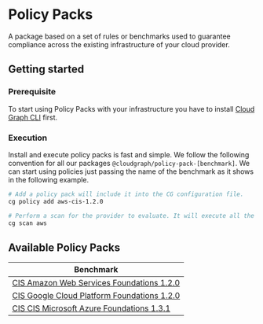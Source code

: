 # Policy Packs

A package based on a set of rules or benchmarks used to guarantee compliance across the existing infrastructure of your cloud provider.

## Getting started

### Prerequisite

To start using Policy Packs with your infrastructure you have to install [Cloud Graph CLI](https://docs.cloudgraph.dev/quick-start) first.

### Execution

Install and execute policy packs is fast and simple. We follow the following convention for all our packages `@cloudgraph/policy-pack-[benchmark]`. We can start using policies just passing the name of the benchmark as it shows in the following example.

```bash
# Add a policy pack will include it into the CG configuration file.
cg policy add aws-cis-1.2.0

# Perform a scan for the provider to evaluate. It will execute all the configured policies.
cg scan aws
```

## Available Policy Packs

| Benchmark |
| ---------------------------
| [CIS Amazon Web Services Foundations 1.2.0](https://www.npmjs.com/package/@cloudgraph/policy-pack-aws-cis-1.2.0)   |
| [CIS Google Cloud Platform Foundations 1.2.0](https://www.npmjs.com/package/@cloudgraph/policy-pack-gcp-cis-1.2.0) |
| [CIS CIS Microsoft Azure Foundations 1.3.1](https://www.npmjs.com/package/@cloudgraph/policy-pack-azure-cis-1.3.1) |
